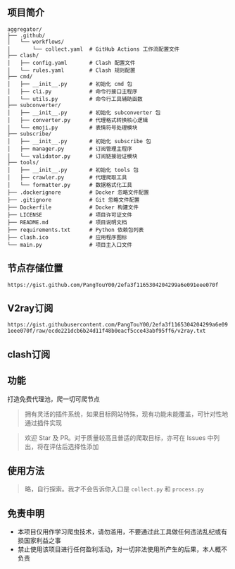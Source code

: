 ## 项目简介
```
aggregator/
├── .github/
│   └── workflows/
│       └── collect.yaml  # GitHub Actions 工作流配置文件
├── clash/
│   ├── config.yaml       # Clash 配置文件
│   └── rules.yaml        # Clash 规则配置
├── cmd/
│   ├── __init__.py       # 初始化 cmd 包
│   ├── cli.py            # 命令行接口主程序
│   └── utils.py          # 命令行工具辅助函数
├── subconverter/
│   ├── __init__.py       # 初始化 subconverter 包
│   ├── converter.py      # 代理格式转换核心逻辑
│   └── emoji.py          # 表情符号处理模块
├── subscribe/
│   ├── __init__.py       # 初始化 subscribe 包
│   ├── manager.py        # 订阅管理主程序
│   └── validator.py      # 订阅链接验证模块
├── tools/
│   ├── __init__.py       # 初始化 tools 包
│   ├── crawler.py        # 代理爬取工具
│   └── formatter.py      # 数据格式化工具
├── .dockerignore         # Docker 忽略文件配置
├── .gitignore            # Git 忽略文件配置
├── Dockerfile            # Docker 构建文件
├── LICENSE               # 项目许可证文件
├── README.md             # 项目说明文档
├── requirements.txt      # Python 依赖包列表
├── clash.ico             # 应用程序图标
└── main.py               # 项目主入口文件
```

## 节点存储位置
```https://gist.github.com/PangTouY00/2efa3f1165304204299a6e091eee070f```

## V2ray订阅
```https://gist.githubusercontent.com/PangTouY00/2efa3f1165304204299a6e091eee070f/raw/ecde221dcb6b24d11f48b0eacf5cce43abf95ff6/v2ray.txt```

## clash订阅


## 功能
打造免费代理池，爬一切可爬节点
> 拥有灵活的插件系统，如果目标网站特殊，现有功能未能覆盖，可针对性地通过插件实现

> 欢迎 Star 及 PR。对于质量较高且普适的爬取目标，亦可在 Issues 中列出，将在评估后选择性添加

## 使用方法
> 略，自行探索。我才不会告诉你入口是 `collect.py` 和 `process.py`

## 免责申明
+ 本项目仅用作学习爬虫技术，请勿滥用，不要通过此工具做任何违法乱纪或有损国家利益之事
+ 禁止使用该项目进行任何盈利活动，对一切非法使用所产生的后果，本人概不负责
